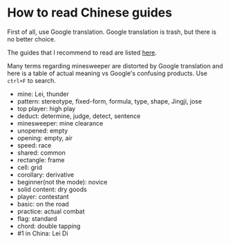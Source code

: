 # How to read Chinese guides

First of all, use Google translation. Google translation is trash, but there is no better choice.

The guides that I recommend to read are listed [here](https://github.com/putianyi889/Miscellaneous/blob/master/%E6%89%AB%E9%9B%B7/%E6%8A%80%E6%9C%AF%E5%B8%96.md).

Many terms regarding minesweeper are distorted by Google translation and here is a table of actual meaning vs Google's confusing products. Use `ctrl+F` to search.
- mine: Lei, thunder
- pattern: stereotype, fixed-form, formula, type, shape, Jingji, jose
- top player: high play
- deduct: determine, judge, detect, sentence
- minesweeper: mine clearance
- unopened: empty
- opening: empty, air
- speed: race
- shared: common
- rectangle: frame
- cell: grid
- corollary: derivative
- beginner(not the mode): novice
- solid content: dry goods
- player: contestant
- basic: on the road
- practice: actual combat
- flag: standard
- chord: double tapping
- #1 in China: Lei Di
